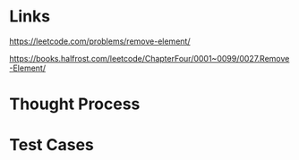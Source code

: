 # Links
https://leetcode.com/problems/remove-element/

https://books.halfrost.com/leetcode/ChapterFour/0001~0099/0027.Remove-Element/

# Thought Process

# Test Cases

